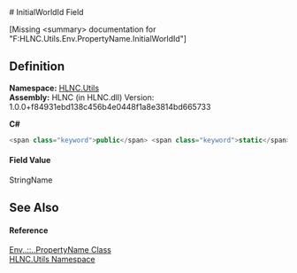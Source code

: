 ﻿<document xml:space="preserve">
<file name="F_HLNC_Utils_Env_PropertyName_InitialWorldId" /># InitialWorldId Field<span id="PageHeader"> </span>


\[Missing &lt;summary&gt; documentation for "F:HLNC.Utils.Env.PropertyName.InitialWorldId"\]

<SectionTitle xml:space="preserve">

## Definition
</SectionTitle>**Namespace:** <a href="N_HLNC_Utils">HLNC.Utils</a>  
**Assembly:** HLNC (in HLNC.dll) Version: 1.0.0+f84931ebd138c456b4e0448f1a8e3814bd665733

**C#**
``` C#
<span class="keyword">public</span> <span class="keyword">static</span> <span class="keyword">readonly</span> <span class="identifier">StringName</span> <span class="identifier">InitialWorldId</span>
```

<SectionTitle xml:space="preserve">

#### Field Value
</SectionTitle><span class="noLink">StringName</span><SectionTitle xml:space="preserve">

## See Also
<span id="seeAlso"> </span></SectionTitle><SectionTitle xml:space="preserve">

#### Reference
</SectionTitle><a href="T_HLNC_Utils_Env_PropertyName">Env<span class="languageSpecificText"><span class="cs">.</span><span class="vb">.</span><span class="cpp">::</span><span class="nu">.</span><span class="fs">.</span></span>PropertyName Class</a>  
<a href="N_HLNC_Utils">HLNC.Utils Namespace</a>  
</document>